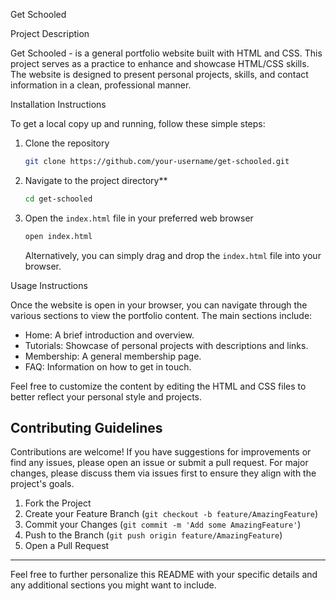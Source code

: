 Get Schooled

Project Description

Get Schooled - is a general portfolio website built with HTML and CSS. This project serves as a practice to enhance and showcase HTML/CSS skills. The website is designed to present personal projects, skills, and contact information in a clean, professional manner.

Installation Instructions

To get a local copy up and running, follow these simple steps:

1. Clone the repository
   ```bash
   git clone https://github.com/your-username/get-schooled.git
   ```

2. Navigate to the project directory**
   ```bash
   cd get-schooled
   ```

3. Open the `index.html` file in your preferred web browser
   ```bash
   open index.html
   ```
   Alternatively, you can simply drag and drop the `index.html` file into your browser.

Usage Instructions

Once the website is open in your browser, you can navigate through the various sections to view the portfolio content. The main sections include:

- Home: A brief introduction and overview.
- Tutorials: Showcase of personal projects with descriptions and links.
- Membership: A general membership page.
- FAQ: Information on how to get in touch.

Feel free to customize the content by editing the HTML and CSS files to better reflect your personal style and projects.

## Contributing Guidelines

Contributions are welcome! If you have suggestions for improvements or find any issues, please open an issue or submit a pull request. For major changes, please discuss them via issues first to ensure they align with the project's goals.

1. Fork the Project
2. Create your Feature Branch
(`git checkout -b feature/AmazingFeature`)
3. Commit your Changes
(`git commit -m 'Add some AmazingFeature'`)
4. Push to the Branch
 (`git push origin feature/AmazingFeature`)
5. Open a Pull Request


---

Feel free to further personalize this README with your specific details and any additional sections you might want to include.